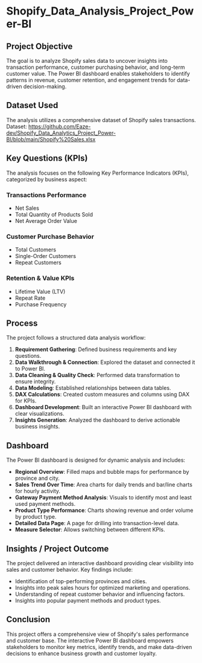 # Shopify_Data_Analysis_Project_Power-BI

## Project Objective

The goal is to analyze Shopify sales data to uncover insights into transaction performance, customer purchasing behavior, and long-term customer value. The Power BI dashboard enables stakeholders to identify patterns in revenue, customer retention, and engagement trends for data-driven decision-making.

## Dataset Used

The analysis utilizes a comprehensive dataset of Shopify sales transactions.
Dataset: https://github.com/Eaze-dev/Shopify_Data_Analytics_Project_Power-BI/blob/main/Shopify%20Sales.xlsx

## Key Questions (KPIs)

The analysis focuses on the following Key Performance Indicators (KPIs), categorized by business aspect:

### Transactions Performance
- Net Sales
- Total Quantity of Products Sold
- Net Average Order Value

### Customer Purchase Behavior
- Total Customers
- Single-Order Customers
- Repeat Customers

### Retention & Value KPIs
- Lifetime Value (LTV)
- Repeat Rate
- Purchase Frequency

## Process

The project follows a structured data analysis workflow:

1. **Requirement Gathering**: Defined business requirements and key questions.
2. **Data Walkthrough & Connection**: Explored the dataset and connected it to Power BI.
3. **Data Cleaning & Quality Check**: Performed data transformation to ensure integrity.
4. **Data Modeling**: Established relationships between data tables.
5. **DAX Calculations**: Created custom measures and columns using DAX for KPIs.
6. **Dashboard Development**: Built an interactive Power BI dashboard with clear visualizations.
7. **Insights Generation**: Analyzed the dashboard to derive actionable business insights.

## Dashboard

The Power BI dashboard is designed for dynamic analysis and includes:

- **Regional Overview**: Filled maps and bubble maps for performance by province and city.
- **Sales Trend Over Time**: Area charts for daily trends and bar/line charts for hourly activity.
- **Gateway Payment Method Analysis**: Visuals to identify most and least used payment methods.
- **Product Type Performance**: Charts showing revenue and order volume by product type.
- **Detailed Data Page**: A page for drilling into transaction-level data.
- **Measure Selector**: Allows switching between different KPIs.

## Insights / Project Outcome

The project delivered an interactive dashboard providing clear visibility into sales and customer behavior.
Key findings include:

- Identification of top-performing provinces and cities.
- Insights into peak sales hours for optimized marketing and operations.
- Understanding of repeat customer behavior and influencing factors.
- Insights into popular payment methods and product types.

## Conclusion

This project offers a comprehensive view of Shopify's sales performance and customer base. The interactive Power BI dashboard empowers stakeholders to monitor key metrics, identify trends, and make data-driven decisions to enhance business growth and customer loyalty.
